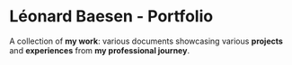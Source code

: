 # Léonard Baesen - Portfolio


A collection of **my work**: various documents showcasing various **projects** and **experiences** from **my professional journey**.

